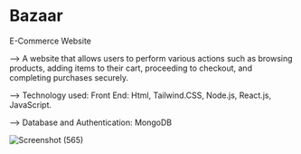# Bazaar

E-Commerce Website

--> A website that allows users to perform various actions such as browsing products, adding items to their cart, proceeding to checkout, and completing purchases securely.

--> Technology used: Front End: Html, Tailwind.CSS, Node.js, React.js, JavaScript.

--> Database and Authentication: MongoDB



![Screenshot (565)](https://github.com/sonamyadav6942/Bazaar/assets/106435692/0a048b1d-c7b0-4774-bf14-b0a38267976d)

